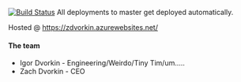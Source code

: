 [![Build Status](https://dev.azure.com/idvorkin2/MyProject/_apis/build/status/zdvorkin%20-%20CI?branchName=master)](https://dev.azure.com/idvorkin2/MyProject/_build/latest?definitionId=1&branchName=master) All deployments to master get deployed automatically. 



Hosted @  https://zdvorkin.azurewebsites.net/

#### The team

* Igor Dvorkin - Engineering/Weirdo/Tiny Tim/um.....
* Zach Dvorkin - CEO


